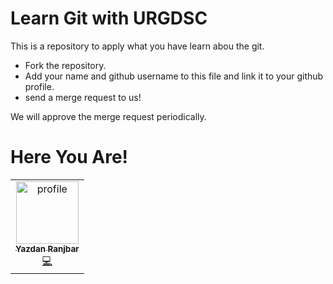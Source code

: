 # Learn Git with URGDSC

This is a repository to apply what you have learn abou the git.

- Fork the repository.
- Add your name and github username to this file and link it to your github profile.
- send a merge request to us!

We will approve the merge request periodically.


# Here You Are!

<!-- - Yazdan Ranjbar ([yazdanra](https://github.com/yazdanra)) -->
<table>
<tr>
    <td align="center"><a href="https://github.com/YazdanRa"><img src="https://avatars.githubusercontent.com/u/32798567?v=4" width="100px;" alt="profile"/><br /><sub><b>Yazdan Ranjbar</b></sub></a><br /><a href="https://yazdanra.com/" title="Code">💻</a></td>
</tr>
</table>
